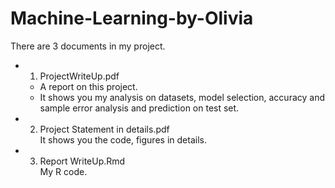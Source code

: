# Machine-Learning-by-Olivia  
There are 3 documents in my project. 
* 1. ProjectWriteUp.pdf
    * A report on this project. 
    * It shows you my analysis on datasets, model selection, accuracy and sample error analysis and prediction on test set.
* 2. Project Statement in details.pdf           
  It shows you the code, figures in details.  
* 3. Report WriteUp.Rmd   
  My R code.    

  
